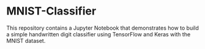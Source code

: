 # MNIST-Classifier
This repository contains a Jupyter Notebook that demonstrates how to build a simple handwritten digit classifier using TensorFlow and Keras with the MNIST dataset.
